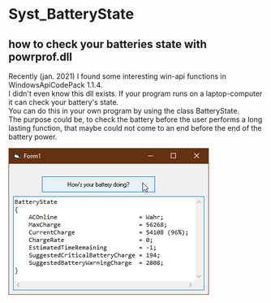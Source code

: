 # Syst_BatteryState  
## how to check your batteries state with powrprof.dll
Recently (jan. 2021) I found some interesting win-api functions in WindowsApiCodePack 1.1.4.    
I didn't even know this dll exists. If your program runs on a laptop-computer it can check your battery's state.  
You can do this in your own program by using the class BatteryState.  
The purpose could be, to check the battery before the user performs a long lasting function, 
that maybe could not come to an end before the end of the battery power.
  
![BatteryState Image](Resources/BatteryState.png "BatteryState Image")
